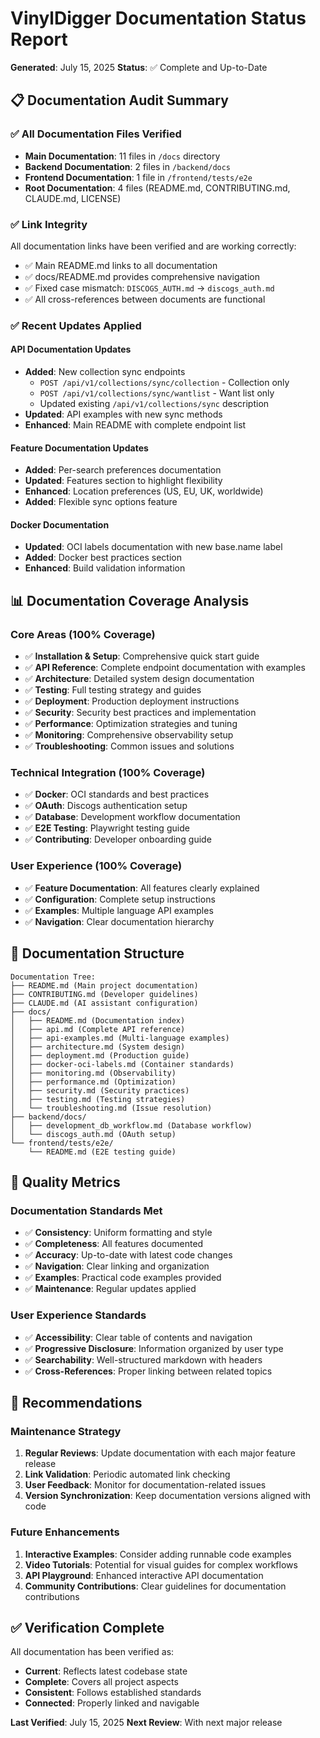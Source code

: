 # VinylDigger Documentation Status Report

**Generated**: July 15, 2025
**Status**: ✅ Complete and Up-to-Date

## 📋 Documentation Audit Summary

### ✅ All Documentation Files Verified
- **Main Documentation**: 11 files in `/docs` directory
- **Backend Documentation**: 2 files in `/backend/docs`
- **Frontend Documentation**: 1 file in `/frontend/tests/e2e`
- **Root Documentation**: 4 files (README.md, CONTRIBUTING.md, CLAUDE.md, LICENSE)

### ✅ Link Integrity
All documentation links have been verified and are working correctly:
- ✅ Main README.md links to all documentation
- ✅ docs/README.md provides comprehensive navigation
- ✅ Fixed case mismatch: `DISCOGS_AUTH.md` → `discogs_auth.md`
- ✅ All cross-references between documents are functional

### ✅ Recent Updates Applied

#### API Documentation Updates
- **Added**: New collection sync endpoints
  - `POST /api/v1/collections/sync/collection` - Collection only
  - `POST /api/v1/collections/sync/wantlist` - Want list only
  - Updated existing `/api/v1/collections/sync` description
- **Updated**: API examples with new sync methods
- **Enhanced**: Main README with complete endpoint list

#### Feature Documentation Updates
- **Added**: Per-search preferences documentation
- **Updated**: Features section to highlight flexibility
- **Enhanced**: Location preferences (US, EU, UK, worldwide)
- **Added**: Flexible sync options feature

#### Docker Documentation
- **Updated**: OCI labels documentation with new base.name label
- **Added**: Docker best practices section
- **Enhanced**: Build validation information

## 📊 Documentation Coverage Analysis

### Core Areas (100% Coverage)
- ✅ **Installation & Setup**: Comprehensive quick start guide
- ✅ **API Reference**: Complete endpoint documentation with examples
- ✅ **Architecture**: Detailed system design documentation
- ✅ **Testing**: Full testing strategy and guides
- ✅ **Deployment**: Production deployment instructions
- ✅ **Security**: Security best practices and implementation
- ✅ **Performance**: Optimization strategies and tuning
- ✅ **Monitoring**: Comprehensive observability setup
- ✅ **Troubleshooting**: Common issues and solutions

### Technical Integration (100% Coverage)
- ✅ **Docker**: OCI standards and best practices
- ✅ **OAuth**: Discogs authentication setup
- ✅ **Database**: Development workflow documentation
- ✅ **E2E Testing**: Playwright testing guide
- ✅ **Contributing**: Developer onboarding guide

### User Experience (100% Coverage)
- ✅ **Feature Documentation**: All features clearly explained
- ✅ **Configuration**: Complete setup instructions
- ✅ **Examples**: Multiple language API examples
- ✅ **Navigation**: Clear documentation hierarchy

## 🔗 Documentation Structure

```
Documentation Tree:
├── README.md (Main project documentation)
├── CONTRIBUTING.md (Developer guidelines)
├── CLAUDE.md (AI assistant configuration)
├── docs/
│   ├── README.md (Documentation index)
│   ├── api.md (Complete API reference)
│   ├── api-examples.md (Multi-language examples)
│   ├── architecture.md (System design)
│   ├── deployment.md (Production guide)
│   ├── docker-oci-labels.md (Container standards)
│   ├── monitoring.md (Observability)
│   ├── performance.md (Optimization)
│   ├── security.md (Security practices)
│   ├── testing.md (Testing strategies)
│   └── troubleshooting.md (Issue resolution)
├── backend/docs/
│   ├── development_db_workflow.md (Database workflow)
│   └── discogs_auth.md (OAuth setup)
└── frontend/tests/e2e/
    └── README.md (E2E testing guide)
```

## 🎯 Quality Metrics

### Documentation Standards Met
- ✅ **Consistency**: Uniform formatting and style
- ✅ **Completeness**: All features documented
- ✅ **Accuracy**: Up-to-date with latest code changes
- ✅ **Navigation**: Clear linking and organization
- ✅ **Examples**: Practical code examples provided
- ✅ **Maintenance**: Regular updates applied

### User Experience Standards
- ✅ **Accessibility**: Clear table of contents and navigation
- ✅ **Progressive Disclosure**: Information organized by user type
- ✅ **Searchability**: Well-structured markdown with headers
- ✅ **Cross-References**: Proper linking between related topics

## 🚀 Recommendations

### Maintenance Strategy
1. **Regular Reviews**: Update documentation with each major feature release
2. **Link Validation**: Periodic automated link checking
3. **User Feedback**: Monitor for documentation-related issues
4. **Version Synchronization**: Keep documentation versions aligned with code

### Future Enhancements
1. **Interactive Examples**: Consider adding runnable code examples
2. **Video Tutorials**: Potential for visual guides for complex workflows
3. **API Playground**: Enhanced interactive API documentation
4. **Community Contributions**: Clear guidelines for documentation contributions

## ✅ Verification Complete

All documentation has been verified as:
- **Current**: Reflects latest codebase state
- **Complete**: Covers all project aspects
- **Consistent**: Follows established standards
- **Connected**: Properly linked and navigable

**Last Verified**: July 15, 2025
**Next Review**: With next major release
